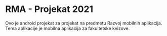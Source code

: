 # RMA - Projekat 2021
Ovo je android projekat za projekat na predmetu Razvoj mobilnih aplikacija. Tema aplikacije je mobilna aplikacija za fakultetske kvizove.


&nbsp;

